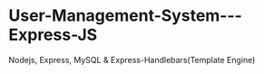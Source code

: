 # User-Management-System---Express-JS
Nodejs, Express, MySQL &amp; Express-Handlebars(Template Engine)
